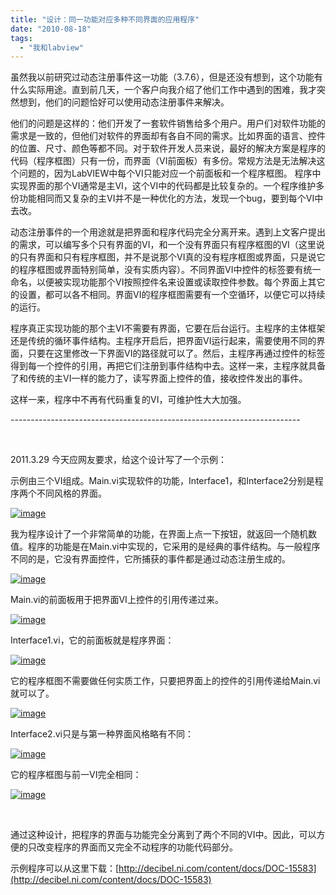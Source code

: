 ```yaml
---
title: "设计：同一功能对应多种不同界面的应用程序"
date: "2010-08-18"
tags: 
  - "我和labview"
---
```


虽然我以前研究过动态注册事件这一功能（3.7.6），但是还没有想到，这个功能有什么实际用途。直到前几天，一个客户向我介绍了他们工作中遇到的困难，我才突然想到，他们的问题恰好可以使用动态注册事件来解决。

他们的问题是这样的：他们开发了一套软件销售给多个用户。用户们对软件功能的需求是一致的，但他们对软件的界面却有各自不同的需求。比如界面的语言、控件的位置、尺寸、颜色等都不同。对于软件开发人员来说，最好的解决方案是程序的代码（程序框图）只有一份，而界面（VI前面板）有多份。常规方法是无法解决这个问题的，因为LabVIEW中每个VI只能对应一个前面板和一个程序框图。 程序中实现界面的那个VI通常是主VI，这个VI中的代码都是比较复杂的。一个程序维护多份功能相同而又复杂的主VI并不是一种优化的方法，发现一个bug，要到每个VI中去改。

动态注册事件的一个用途就是把界面和程序代码完全分离开来。遇到上文客户提出的需求，可以编写多个只有界面的VI，和一个没有界面只有程序框图的VI（这里说的只有界面和只有程序框图，并不是说那个VI真的没有程序框图或界面，只是说它的程序框图或界面特别简单，没有实质内容）。不同界面VI中控件的标签要有统一命名，以便被实现功能那个VI按照控件名来设置或读取控件参数。每个界面上其它的设置，都可以各不相同。界面VI的程序框图需要有一个空循环，以便它可以持续的运行。

程序真正实现功能的那个主VI不需要有界面，它要在后台运行。主程序的主体框架还是传统的循环事件结构。主程序开启后，把界面VI运行起来，需要使用不同的界面，只要在这里修改一下界面VI的路径就可以了。然后，主程序再通过控件的标签得到每一个控件的引用，再把它们注册到事件结构中去。这样一来，主程序就具备了和传统的主VI一样的能力了，读写界面上控件的值，接收控件发出的事件。

这样一来，程序中不再有代码重复的VI，可维护性大大加强。

\------------------------------------------------------------------------

 

2011.3.29 今天应网友要求，给这个设计写了一个示例：

示例由三个VI组成。Main.vi实现软件的功能，Interface1，和Interface2分别是程序两个不同风格的界面。

[![image](images/image_thumb4.png "image")](http://ruanqizhen.wordpress.com/wp-content/uploads/2011/03/image4.png)

我为程序设计了一个非常简单的功能，在界面上点一下按钮，就返回一个随机数值。程序的功能是在Main.vi中实现的，它采用的是经典的事件结构。与一般程序不同的是，它没有界面控件，它所捕获的事件都是通过动态注册生成的。

[![image](images/image_thumb5.png "image")](http://ruanqizhen.wordpress.com/wp-content/uploads/2011/03/image5.png)

Main.vi的前面板用于把界面VI上控件的引用传递过来。

[![image](images/image_thumb6.png "image")](http://ruanqizhen.wordpress.com/wp-content/uploads/2011/03/image6.png)

Interface1.vi，它的前面板就是程序界面：

[![image](images/image_thumb7.png "image")](http://ruanqizhen.wordpress.com/wp-content/uploads/2011/03/image7.png)

它的程序框图不需要做任何实质工作，只要把界面上的控件的引用传递给Main.vi就可以了。

[![image](images/image_thumb8.png "image")](http://ruanqizhen.wordpress.com/wp-content/uploads/2011/03/image8.png)

Interface2.vi只是与第一种界面风格略有不同：

[![image](images/image_thumb9.png "image")](http://ruanqizhen.wordpress.com/wp-content/uploads/2011/03/image9.png)

它的程序框图与前一VI完全相同：

[![image](images/image_thumb10.png "image")](http://ruanqizhen.wordpress.com/wp-content/uploads/2011/03/image10.png)

 

通过这种设计，把程序的界面与功能完全分离到了两个不同的VI中。因此，可以方便的只改变程序的界面而又完全不动程序的功能代码部分。

示例程序可以从这里下载：[http://decibel.ni.com/content/docs/DOC-15583](http://decibel.ni.com/content/docs/DOC-15583)
